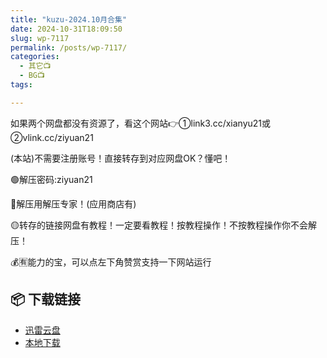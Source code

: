 ```yaml
---
title: "kuzu-2024.10月合集"
date: 2024-10-31T18:09:50
slug: wp-7117
permalink: /posts/wp-7117/
categories:
  - 其它📺
  - BG📺
tags:

---
```


如果两个网盘都没有资源了，看这个网站👉①link3.cc/xianyu21或②vlink.cc/ziyuan21

(本站)不需要注册账号！直接转存到对应网盘OK？懂吧！

🟢解压密码:ziyuan21

🔵解压用解压专家！(应用商店有)

🟡转存的链接网盘有教程！一定要看教程！按教程操作！不按教程操作你不会解压！

💰🈶能力的宝，可以点左下角赞赏支持一下网站运行

## 📦 下载链接
- [迅雷云盘](https://blziyuan21.com/pay-download/7117?key=07baf2be73&down_id=0)
- [本地下载](https://blziyuan21.com/pay-download/7117?key=07baf2be73&down_id=1)

